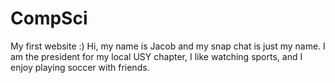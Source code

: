 # CompSci
My first website :)
Hi, my name is Jacob and my snap chat is just my name. 
I am the president for my local USY chapter, I like watching sports, and I enjoy playing soccer with friends.
